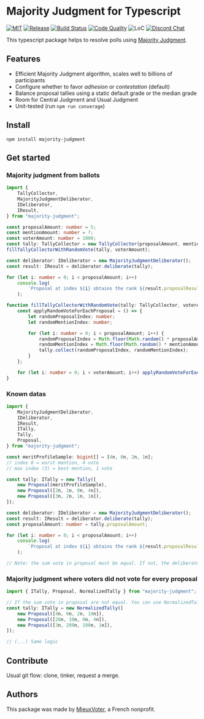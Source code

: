 # Majority Judgment for Typescript

[![MIT](https://img.shields.io/github/license/MieuxVoter/majority-judgment-library-typescript?style=for-the-badge)](LICENSE)
[![Release](https://img.shields.io/github/v/release/MieuxVoter/majority-judgment-library-typescript?include_prereleases&style=for-the-badge)](https://github.com/MieuxVoter/majority-judgment-library-typescript/releases)
[![Build Status](https://img.shields.io/github/workflow/status/MieuxVoter/majority-judgment-library-typescript/typescript?style=for-the-badge)](https://github.com/MieuxVoter/majority-judgment-library-typescript/actions/workflows/typescript.yml)
[![Code Quality](https://img.shields.io/codefactor/grade/github/MieuxVoter/majority-judgment-library-typescript?style=for-the-badge)](https://www.codefactor.io/repository/github/mieuxvoter/majority-judgment-library-typescript)
![LoC](https://img.shields.io/tokei/lines/github/MieuxVoter/majority-judgment-library-typescript?style=for-the-badge)
[![Discord Chat](https://img.shields.io/discord/705322981102190593.svg?style=for-the-badge)](https://discord.gg/rAAQG9S)

This typescript package helps to resolve polls using [Majority Judgment](https://fr.wikipedia.org/wiki/Jugement_majoritaire).

## Features

-   Efficient Majority Judgment algorithm, scales well to billions of participants
-   Configure whether to favor _adhesion_ or _contestation_ (default)
-   Balance proposal tallies using a static default grade or the median grade
-   Room for Central Judgment and Usual Judgment
-   Unit-tested (run `npm run converage`)

## Install

`npm install majority-judgment`

## Get started

### Majority judgment from ballots

```typescript
import {
    TallyCollector,
    MajorityJudgmentDeliberator,
    IDeliberator,
    IResult,
} from "majority-judgment";

const proposalAmount: number = 5;
const mentionAmount: number = 7;
const voterAmount: number = 1000;
const tally: TallyCollector = new TallyCollector(proposalAmount, mentionAmount);
fillTallyCollectorWithRandomVote(tally, voterAmount);

const deliberator: IDeliberator = new MajorityJudgmentDeliberator();
const result: IResult = deliberator.deliberate(tally);

for (let i: number = 0; i < proposalAmount; i++)
    console.log(
        `Proposal at index ${i} obtains the rank ${result.proposalResults[i].rank} with the majority mention at index ${result.proposalResults[i].analysis.medianMentionIndex}`
    );

function fillTallyCollectorWithRandomVote(tally: TallyCollector, voterAmount: number): void {
    const applyRandomVoteForEachProposal = () => {
        let randomProposalIndex: number;
        let randomMentionIndex: number;

        for (let i: number = 0; i < proposalAmount; i++) {
            randomProposalIndex = Math.floor(Math.random() * proposalAmount);
            randomMentionIndex = Math.floor(Math.random() * mentionAmount);
            tally.collect(randomProposalIndex, randomMentionIndex);
        }
    };

    for (let i: number = 0; i < voterAmount; i++) applyRandomVoteForEachProposal();
}
```

### Known datas

```typescript
import {
    MajorityJudgmentDeliberator,
    IDeliberator,
    IResult,
    ITally,
    Tally,
    Proposal,
} from "majority-judgment";

const meritProfileSample: bigint[] = [4n, 0n, 2n, 1n];
// index 0 = worst mention, 4 vote
// max index (3) = best mention, 1 vote

const tally: ITally = new Tally([
    new Proposal(meritProfileSample),
    new Proposal([2n, 1n, 0n, 4n]),
    new Proposal([3n, 2n, 1n, 1n]),
]);

const deliberator: IDeliberator = new MajorityJudgmentDeliberator();
const result: IResult = deliberator.deliberate(tally);
const proposalAmount: number = tally.proposalAmount;

for (let i: number = 0; i < proposalAmount; i++)
    console.log(
        `Proposal at index ${i} obtains the rank ${result.proposalResults[i].rank} with the majority mention at index ${result.proposalResults[i].analysis.medianMentionIndex}`
    );

// Note: the sum vote in proposal must be equal. If not, the deliberator will throw an error.
```

### Majority judgment where voters did not vote for every proposal

```typescript
import { ITally, Proposal, NormalizedTally } from "majority-judgment";

// If the sum vote in proposal are not equal. You can use NormalizedTally.
const tally: ITally = new NormalizedTally([
    new Proposal([4n, 0n, 2n, 10n]),
    new Proposal([20n, 10n, 0n, 4n]),
    new Proposal([3n, 200n, 100n, 1n]),
]);

// (...) Same logic
```

## Contribute

Usual git flow: clone, tinker, request a merge.

## Authors

This package was made by [MieuxVoter](https://mieuxvoter.fr/), a French nonprofit.
